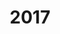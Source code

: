 ---
title: '2017'
indice: 0.4007623062030373
countries:
- title: Australia
  code: AUS
  indice: 0.45514411742238514
- title: Austria
  code: AUT
  indice: 0.3845377909163825
- title: Belgium
  code: BEL
  indice: 0.4469503457728492
- title: Czechia
  code: CZE
  indice: 0.34408156055877165
- title: Denmark
  code: DNK
  indice: 0.42071776779643194
- title: Finland
  code: FIN
  indice: 0.4097697028087828
- title: France
  code: FRA
  indice: 0.4618847388709348
- title: Germany
  code: DEU
  indice: 0.39728582779960514
- title: Greece
  code: GRC
  indice: 0.43504850124646666
- title: Hungary
  code: HUN
  indice: 0.3741257010363313
- title: Iceland
  code: ISL
  indice: 0.43108856178549515
- title: Ireland
  code: IRL
  indice: 0.3615077999384444
- title: Italy
  code: ITA
  indice: 0.4161353960677693
- title: Japan
  code: JPN
  indice: 0.3874436150982788
- title: Korea
  code: KOR
  indice: 0.35239940139041503
- title: Luxembourg
  code: LUX
  indice: 0.5555309203890217
- title: Mexico
  code: MEX
  indice: 0.33119673124738086
- title: Netherlands
  code: NLD
  indice: 0.4457242988615005
- title: New Zealand
  code: NZL
  indice: 0.43929008567931466
- title: Norway
  code: NOR
  indice: 0.4037112107755957
- title: Poland
  code: POL
  indice: 0.3401504554306331
- title: Portugal
  code: PRT
  indice: 0.4084112343182649
- title: Slovakia
  code: SVK
  indice: 0.3792044768149885
- title: Spain
  code: ESP
  indice: 0.40976346059281865
- title: Sweden
  code: SWE
  indice: 0.42568492036424704
- title: Switzerland
  code: CHE
  indice: 0.410683015362492
- title: Turkey
  code: TUR
  indice: 0.3210090389617359
- title: United Kingdom
  code: GBR
  indice: 0.48136319388358223
- title: Chile
  code: CHL
  indice: 0.3889628748494732
- title: China
  code: CHN
  indice: 0.3384818117619802
- title: Estonia
  code: EST
  indice: 0.39424657971368077
- title: India
  code: IND
  indice: 0.32266612540750567
- title: Indonesia
  code: IDN
  indice: 0.24543893118373325
- title: Russian Federation
  code: RUS
  indice: 0.3583327853182278
- title: Slovenia
  code: SVN
  indice: 0.3576490210733564
- title: South Africa
  code: ZAF
  indice: 0.41548263313741396
- title: Euro area
  code: EA
  indice: 0.4199548682393838
- title: Europe
  code: EU
  indice: 0.41481758557207404
- title: United States
  code: USA
  indice: 0.4779039993909307
- title: Israel
  code: ISR
  indice: 0.47426125522784374
- title: Canada
  code: CAN
  indice: 0.43263217799899933
- title: Brazil
  code: BRA
  indice: 0.41888251017167905
- title: El Salvador
  code: LVA
  indice: 0.40814923129588904
- title: Costa Rica
  code: CRI
  indice: 0.43291724460512554
- title: Lithuania
  code: LTU
  indice: 0.32813683883787875
- title: Colombia
  code: COL
  indice: 0.3763057403636226
---
